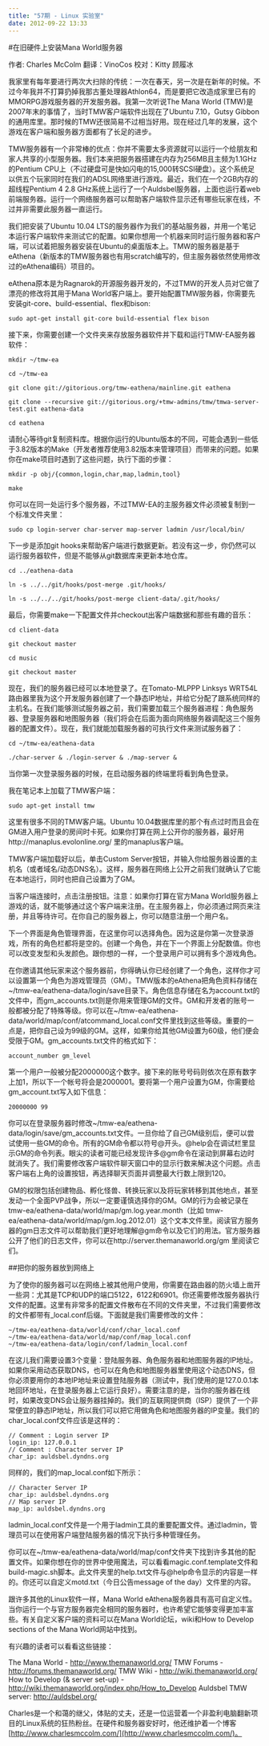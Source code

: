 ```yaml
---
title: "57期 - Linux 实验室"
date: 2012-09-22 13:33
---
```


#在旧硬件上安装Mana World服务器

作者: Charles McColm
翻译：VinoCos
校对：Kitty 顾履冰


我家里有每年要进行两次大扫除的传统：一次在春天，另一次是在新年的时候。不过今年我并不打算扔掉我那古董处理器Athlon64，而是要把它改造成家里已有的MMORPG游戏服务器的开发服务器。我第一次听说The Mana World (TMW)是2007年末的事情了，当时TMW客户端软件出现在了Ubuntu 7.10，Gutsy Gibbon的通用库里。那时候的TMW还很简易不过相当好用。现在经过几年的发展，这个游戏在客户端和服务器方面都有了长足的进步。

TMW服务器有一个非常棒的优点：你并不需要太多资源就可以运行一个给朋友和家人共享的小型服务器。我们本来把服务器搭建在内存为256MB且主频为1.1GHz的Pentium CPU上（不过硬盘可是快如闪电的15,000转SCSI硬盘）。这个系统足以供五个玩家同时在我们的ADSL网络里进行游戏。最近，我们在一个2GB内存的超线程Pentium 4 2.8 GHz系统上运行了一个Auldsbel服务器，上面也运行着web前端服务器。运行一个网络服务器可以帮助客户端软件显示还有哪些玩家在线，不过并非需要此服务器一直运行。

我们把安装了Ubuntu 10.04 LTS的服务器作为我们的基站服务器，并用一个笔记本运行客户端软件来测试它的配置。如果你想用一个机器来同时运行服务器和客户端，可以试着把服务器安装在Ubuntu的桌面版本上。TMW的服务器是基于eAthena（新版本的TMW服务器也有用scratch编写的，但主服务器依然使用修改过的eAthena编码）项目的。

eAthena原本是为Ragnarok的开源服务器开发的，不过TMW的开发人员对它做了漂亮的修改将其用于Mana World客户端上。要开始配置TMW服务器，你需要先安装git-core、build-essential、flex和bison:

    sudo apt-get install git-core build-essential flex bison

接下来，你需要创建一个文件夹来存放服务器软件并下载和运行TMW-EA服务器软件：

    mkdir ~/tmw-ea

    cd ~/tmw-ea

    git clone git://gitorious.org/tmw-eathena/mainline.git eathena

    git clone --recursive git://gitorious.org/+tmw-admins/tmw/tmwa-server-test.git eathena-data

    cd eathena

请耐心等待git复制资料库。根据你运行的Ubuntu版本的不同，可能会遇到一些低于3.82版本的Make（开发者推荐使用3.82版本来管理项目）而带来的问题。如果你在make项目时遇到了这些问题，执行下面的步骤：

    mkdir -p obj/{common,login,char,map,ladmin,tool}

    make

你可以在同一处运行多个服务器，不过TMW-EA的主服务器文件必须被复制到一个标准文件夹里：

    sudo cp login-server char-server map-server ladmin /usr/local/bin/

下一步是添加git hooks来帮助客户端进行数据更新。若没有这一步，你仍然可以运行服务器软件，但是不能够从git数据库来更新本地仓库。

    cd ../eathena-data

    ln -s ../../git/hooks/post-merge .git/hooks/

    ln -s ../../../git/hooks/post-merge client-data/.git/hooks/

最后，你需要make一下配置文件并checkout出客户端数据和那些有趣的音乐：

    cd client-data

    git checkout master

    cd music

    git checkout master

现在，我们的服务器已经可以本地登录了。在Tomato-MLPPP Linksys WRT54L路由器里我为这个开发服务器创建了一个静态IP地址，并给它分配了跟系统同样的主机名。在我们能够测试服务器之前，我们需要加载三个服务器进程：角色服务器、登录服务器和地图服务器（我们将会在后面为面向网络服务器调配这三个服务器的配置文件）。现在，我们就能加载服务器的可执行文件来测试服务器了：

    cd ~/tmw-ea/eathena-data

    ./char-server & ./login-server & ./map-server &

当你第一次登录服务器的时候，在启动服务器的终端里将看到角色登录。

我在笔记本上加载了TMW客户端：

    sudo apt-get install tmw

这里有很多不同的TMW客户端。Ubuntu 10.04数据库里的那个有点过时而且会在GM进入用户登录的房间时卡死。如果你打算在网上公开你的服务器，最好用http://manaplus.evolonline.org/ 里的manaplus客户端。

TMW客户端加载好以后，单击Custom Server按钮，并输入你给服务器设置的主机名（或者域名/动态DNS名）。这样，服务器在网络上公开之前我们就确认了它能在本地运行，同时也把自己设置为了GM。

当客户端连接时，点击注册按钮。注意：如果你打算在官方Mana World服务器上游戏的话，就不能够通过这个客户端来注册。在主服务器上，你必须通过网页来注册，并且等待许可。在你自己的服务器上，你可以随意注册一个用户名。

下一个界面是角色管理界面，在这里你可以选择角色。因为这是你第一次登录游戏，所有的角色栏都将是空的。创建一个角色，并在下一个界面上分配数值。你也可以改变发型和头发颜色。跟你想的一样，一个登录用户可以拥有多个游戏角色。

在你邀请其他玩家来这个服务器前，你得确认你已经创建了一个角色，这样你才可以设置第一个角色为游戏管理员（GM）。TMW版本的eAthena把角色资料存储在~/tmw-ea/eathena-data/login/save目录下。角色信息存储在名为account.txt的文件中，而gm_accounts.txt则是你用来管理GM的文件。GM和开发者的账号一般都被分配了特殊等级。你可以在~/tmw-ea/eathena-data/world/map/conf/atcommand_local.conf文件里找到这些等级。重要的一点是，把你自己设为99级的GM。这样，如果你给其他GM设置为60级，他们便会受限于GM。gm_accounts.txt文件的格式如下：

    account_number gm_level

第一个用户一般被分配2000000这个数字。接下来的账号号码则依次在原有数字上加1，所以下一个帐号将会是2000001。要将第一个用户设置为GM，你需要给gm_account.txt写入如下信息：

    20000000 99

你可以在登录服务器时修改~/tmw-ea/eathena-data/login/save/gm_accounts.txt文件。一旦你给了自己GM级别后，便可以尝试使用一些GM的命令。所有的GM命令都以符号@开头。@help会在调试栏里显示GM的命令列表。眼尖的读者可能已经发现许多@gm命令在滚动到屏幕右边时就消失了。我们需要修改客户端软件聊天窗口中的显示行数来解决这个问题。点击客户端右上角的设置按钮，再选择聊天页面并调整最大行数上限到120。

GM的权限包括创建物品、孵化怪兽、转换玩家以及将玩家转移到其他地点，甚至发动一个全面PVP战争，所以一定要谨慎选择你的GM。GM的行为会被记录在tmw-ea/eathena-data/world/map/gm.log.year.month（比如 tmw-ea/eathena-data/world/map/gm.log.2012.01）这个文本文件里。阅读官方服务器的gm日志文件可以帮助我们更好地理解@gm命令以及它们的用法。官方服务器公开了他们的日志文件，你可以在http://server.themanaworld.org/gm 里阅读它们。


##把你的服务器放到网络上

为了使你的服务器可以在网络上被其他用户使用，你需要在路由器的防火墙上凿开一些洞：尤其是TCP和UDP的端口5122，6122和6901。你还需要修改服务器执行文件的配置。这里有非常多的配置文件散布在不同的文件夹里，不过我们需要修改的文件都带有_local.conf后缀。下面就是我们需要修改的文件：

    ~/tmw-ea/eathena-data/world/conf/char_local.conf
    ~/tmw-ea/eathena-data/world/map/conf/map_local.conf
    ~/tmw-ea/eathena-data/login/conf/ladmin_local.conf

在这儿我们需要设置3个变量：登陆服务器、角色服务器和地图服务器的IP地址。如果你采用动态获取DNS，也可以在角色和地图服务器里使用这个动态DNS，但你必须要用你的本地IP地址来设置登陆服务器（测试中，我们使用的是127.0.0.1本地回环地址，在登录服务器上它运行良好）。需要注意的是，当你的服务器在线时，如果改变DNS会让服务器挂掉的。我们的互联网提供商（ISP）提供了一个非常便宜的静态IP地址，所以我们可以把它用做角色和地图服务器的IP变量。我们的char_local.conf文件应该是这样的：

    // Comment : Login server IP
    login_ip: 127.0.0.1
    // Comment : Character server IP
    char_ip: auldsbel.dyndns.org

同样的，我们的map_local.conf如下所示：

    // Character Server IP
    char_ip: auldsbel.dyndns.org
    // Map server IP
    map_ip: auldsbel.dyndns.org

ladmin_local.conf文件是一个用于ladmin工具的重要配置文件。通过ladmin，管理员可以在使用客户端登陆服务器的情况下执行多种管理任务。

你可以在~/tmw-ea/eathena-data/world/map/conf文件夹下找到许多其他的配置文件。如果你想在你的世界中使用魔法，可以看看magic.conf.template文件和build-magic.sh脚本。此文件夹里的help.txt文件与@help命令显示的内容是一样的。你还可以自定义motd.txt（今日公告message of the day）文件里的内容。

跟许多其他的Linux软件一样，Mana World eAthena服务器具有高可自定义性。当你运行一个与官方服务器完全相同的服务器时，也许希望它能够变得更加丰富些。有关自定义客户端的资料可以在Mana World论坛，wiki和How to Develop sections of the Mana World网站中找到。

有兴趣的读者可以看看这些链接：

The Mana World - http://www.themanaworld.org/
TMW Forums - http://forums.themanaworld.org/
TMW Wiki - http://wiki.themanaworld.org/
How to Develop (& server set-up) - http://wiki.themanaworld.org/index.php/How_to_Develop
Auldsbel TMW server: http://auldsbel.org/


Charles是一个和蔼的继父，体贴的丈夫，还是一位运营着一个非盈利电脑翻新项目的Linux系统的狂热粉丝。在硬件和服务器安好时，他还维护着一个博客[http://www.charlesmccolm.com/](http://www.charlesmccolm.com/)。
